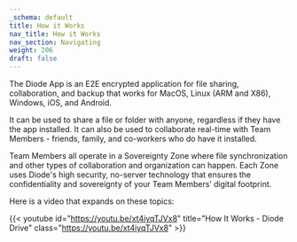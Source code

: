 ```yaml
---
_schema: default
title: How it Works
nav_title: How it Works
nav_section: Navigating
weight: 206
draft: false
---
```

The Diode App is an E2E encrypted application for file sharing, collaboration, and backup that works for MacOS, Linux (ARM and X86), Windows, iOS, and Android.

It can be used to share a file or folder with anyone, regardless if they have the app installed. It can also be used to collaborate real-time with Team Members - friends, family, and co-workers who do have it installed.

Team Members all operate in a Sovereignty Zone where file synchronization and other types of collaboration and organization can happen. Each Zone uses Diode's high security, no-server technology that ensures the confidentiality and sovereignty of your Team Members’ digital footprint.

Here is a video that expands on these topics:

{{< youtube id="https://youtu.be/xt4iyqTJVx8" title="How It Works - Diode Drive" class="https://youtu.be/xt4iyqTJVx8" >}}